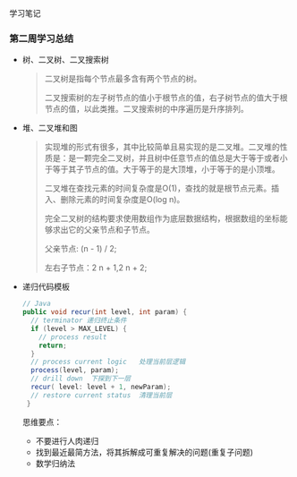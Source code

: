 学习笔记

### 第二周学习总结

- 树、二叉树、二叉搜索树

  > 二叉树是指每个节点最多含有两个节点的树。
  >
  > 二叉搜索树的左子树节点的值小于根节点的值，右子树节点的值大于根节点的值，以此类推。二叉搜索树的中序遍历是升序排列。

- 堆、二叉堆和图

  > 实现堆的形式有很多，其中比较简单且易实现的是二叉堆。二叉堆的性质是：是一颗完全二叉树，并且树中任意节点的值总是大于等于或者小于等于其子节点的值。大于等于的是大顶堆，小于等于的是小顶堆。
  >
  > 二叉堆在查找元素的时间复杂度是O(1)，查找的就是根节点元素。插入、删除元素的时间复杂度是O(log n)。
  >
  > 完全二叉树的结构要求使用数组作为底层数据结构，根据数组的坐标能够求出它的父亲节点和子节点。
  >
  > 父亲节点: (n - 1) / 2;
  >
  > 左右子节点：2 n + 1,2 n + 2;

- 递归代码模板

  ```Java
  // Java
  public void recur(int level, int param) { 
    // terminator 递归终止条件
    if (level > MAX_LEVEL) { 
      // process result 
      return; 
    }
    // process current logic   处理当前层逻辑
    process(level, param); 
    // drill down  下探到下一层
    recur( level: level + 1, newParam); 
    // restore current status  清理当前层
   }
  ```

  思维要点：

  - 不要进行人肉递归
  - 找到最近最简方法，将其拆解成可重复解决的问题(重复子问题)
  - 数学归纳法